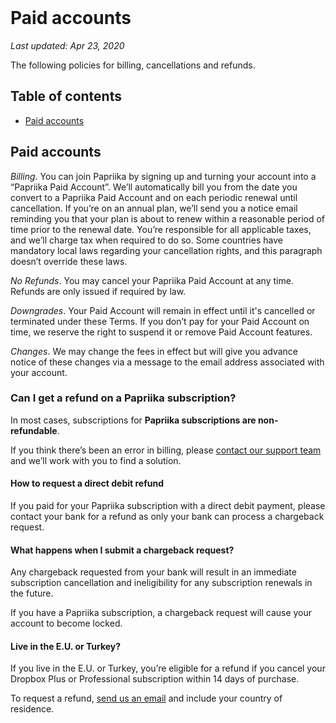 <br/>

# Paid accounts
_Last updated: Apr 23, 2020_

The following policies for billing, cancellations and refunds.

## Table of contents
- [Paid accounts](#paid-accounts)

## Paid accounts

_Billing_. You can join Papriika by signing up and turning your account into a “Papriika Paid Account”. We’ll automatically bill you from the date you convert to a Papriika Paid Account and on each periodic renewal until cancellation. If you’re on an annual plan, we’ll send you a notice email reminding you that your plan is about to renew within a reasonable period of time prior to the renewal date. You’re responsible for all applicable taxes, and we’ll charge tax when required to do so. Some countries have mandatory local laws regarding your cancellation rights, and this paragraph doesn’t override these laws.

_No Refunds_. You may cancel your Papriika Paid Account at any time. Refunds are only issued if required by law.

_Downgrades_. Your Paid Account will remain in effect until it's cancelled or terminated under these Terms. If you don’t pay for your Paid Account on time, we reserve the right to suspend it or remove Paid Account features.

_Changes_. We may change the fees in effect but will give you advance notice of these changes via a message to the email address associated with your account.

### Can I get a refund on a Papriika subscription?

In most cases, subscriptions for **Papriika subscriptions are non-refundable**.

If you think there’s been an error in billing, please [contact our support team](support@papriika.com) and we’ll work with you to find a solution. 

#### How to request a direct debit refund

If you paid for your Papriika subscription with a direct debit payment, please contact your bank for a refund as only your bank can process a chargeback request.

#### What happens when I submit a chargeback request?

Any chargeback requested from your bank will result in an immediate subscription cancellation and ineligibility for any subscription renewals in the future.

If you have a Papriika subscription, a chargeback request will cause your account to become locked.

#### Live in the E.U. or Turkey?

If you live in the E.U. or Turkey, you’re eligible for a refund if you cancel your Dropbox Plus or Professional subscription within 14 days of purchase.

To request a refund, [send us an email](support@papriika.com) and include your country of residence.